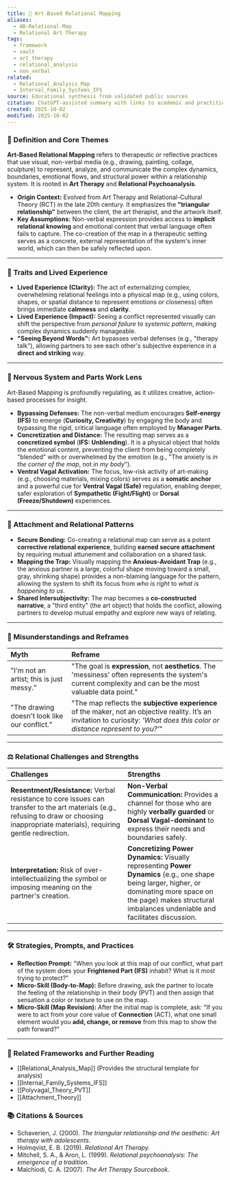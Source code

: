 ```yaml
---
title: 🎨 Art-Based Relational Mapping
aliases:
  - AB-Relational-Map
  - Relational Art Therapy
tags:
  - framework
  - vault
  - art_therapy
  - relational_analysis
  - non_verbal
related:
  - Relational_Analysis_Map
  - Internal_Family_Systems_IFS
source: Educational synthesis from validated public sources
citation: ChatGPT-assisted summary with links to academic and practitioner materials
created: 2025-10-02
modified: 2025-10-02
---
```

### 🧩 Definition and Core Themes

**Art-Based Relational Mapping** refers to therapeutic or reflective practices that use visual, non-verbal media (e.g., drawing, painting, collage, sculpture) to represent, analyze, and communicate the complex dynamics, boundaries, emotional flows, and structural power within a relationship system. It is rooted in **Art Therapy** and **Relational Psychoanalysis**.

-   **Origin Context:** Evolved from Art Therapy and Relational-Cultural Theory (RCT) in the late 20th century. It emphasizes the **"triangular relationship"** between the client, the art therapist, and the artwork itself.
-   **Key Assumptions:** Non-verbal expression provides access to **implicit relational knowing** and emotional content that verbal language often fails to capture. The co-creation of the map in a therapeutic setting serves as a concrete, external representation of the system's inner world, which can then be safely reflected upon.

---

### 🌿 Traits and Lived Experience

-   **Lived Experience (Clarity):** The act of externalizing complex, overwhelming relational feelings into a physical map (e.g., using colors, shapes, or spatial distance to represent emotions or closeness) often brings immediate **calmness** and **clarity**.
-   **Lived Experience (Impact):** Seeing a conflict represented visually can shift the perspective from *personal failure* to *systemic pattern*, making complex dynamics suddenly manageable.
-   **"Seeing Beyond Words":** Art bypasses verbal defenses (e.g., "therapy talk"), allowing partners to see each other's subjective experience in a **direct and striking** way.

---

### 🧠 Nervous System and Parts Work Lens

Art-Based Mapping is profoundly regulating, as it utilizes creative, action-based processes for insight.

-   **Bypassing Defenses:** The non-verbal medium encourages **Self-energy (IFS)** to emerge (**Curiosity, Creativity**) by engaging the body and bypassing the rigid, critical language often employed by **Manager Parts**.
-   **Concretization and Distance:** The resulting map serves as a **concretized symbol** (**IFS: Unblending**). It is a physical object that holds the emotional content, preventing the client from being completely "blended" with or overwhelmed by the emotion (e.g., "The anxiety is *in the corner of the map*, not *in my body*").
-   **Ventral Vagal Activation:** The focus, low-risk activity of art-making (e.g., choosing materials, mixing colors) serves as a **somatic anchor** and a powerful cue for **Ventral Vagal (Safe)** regulation, enabling deeper, safer exploration of **Sympathetic (Fight/Flight)** or **Dorsal (Freeze/Shutdown)** experiences.

---

### 💞 Attachment and Relational Patterns

-   **Secure Bonding:** Co-creating a relational map can serve as a potent **corrective relational experience**, building **earned secure attachment** by requiring mutual attunement and collaboration on a shared task.
-   **Mapping the Trap:** Visually mapping the **Anxious-Avoidant Trap** (e.g., the anxious partner is a large, colorful shape moving toward a small, gray, shrinking shape) provides a non-blaming language for the pattern, allowing the system to shift its focus from *who is right* to *what is happening to us*.
-   **Shared Intersubjectivity:** The map becomes a **co-constructed narrative**, a "third entity" (the art object) that holds the conflict, allowing partners to develop mutual empathy and explore new ways of relating.

---

### 🔄 Misunderstandings and Reframes

| Myth | Reframe |
| :--- | :--- |
| "I'm not an artist; this is just messy." | "The goal is **expression**, not **aesthetics**. The 'messiness' often represents the system's current complexity and can be the most valuable data point." |
| "The drawing doesn't look like our conflict." | "The map reflects the **subjective experience** of the maker, not an objective reality. It’s an invitation to curiosity: *'What does this color or distance represent to you?'*" |

---

### ⚖️ Relational Challenges and Strengths

| Challenges | Strengths |
| :--- | :--- |
| **Resentment/Resistance:** Verbal resistance to core issues can transfer to the art materials (e.g., refusing to draw or choosing inappropriate materials), requiring gentle redirection. | **Non-Verbal Communication:** Provides a channel for those who are highly **verbally guarded** or **Dorsal Vagal-dominant** to express their needs and boundaries safely. |
| **Interpretation:** Risk of over-intellectualizing the symbol or imposing meaning on the partner's creation. | **Concretizing Power Dynamics:** Visually representing **Power Dynamics** (e.g., one shape being larger, higher, or dominating more space on the page) makes structural imbalances undeniable and facilitates discussion. |

---

### 🛠️ Strategies, Prompts, and Practices

-   **Reflection Prompt:** "When you look at this map of our conflict, what part of the system does your **Frightened Part (IFS)** inhabit? What is it most trying to protect?"
-   **Micro-Skill (Body-to-Map):** Before drawing, ask the partner to locate the feeling of the relationship in their body (PVT) and then assign that sensation a color or texture to use on the map.
-   **Micro-Skill (Map Revision):** After the initial map is complete, ask: "If you were to act from your core value of **Connection** (ACT), what one small element would you **add, change, or remove** from this map to show the path forward?"

---

### 🔗 Related Frameworks and Further Reading

-   [[Relational_Analysis_Map]] (Provides the structural template for analysis)
-   [[Internal_Family_Systems_IFS]]
-   [[Polyvagal_Theory_PVT]]
-   [[Attachment_Theory]]

### 📚 Citations & Sources

-   Schaverien, J. (2000). *The triangular relationship and the aesthetic: Art therapy with adolescents.*
-   Holmqvist, E. B. (2019). *Relational Art Therapy.*
-   Mitchell, S. A., & Aron, L. (1999). *Relational psychoanalysis: The emergence of a tradition.*
-   Malchiodi, C. A. (2007). *The Art Therapy Sourcebook.*